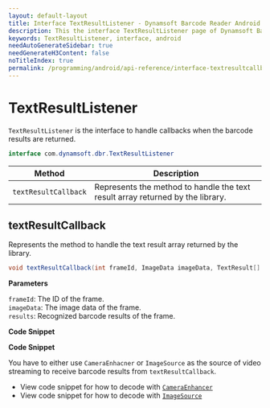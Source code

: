 ```yaml
---
layout: default-layout
title: Interface TextResultListener - Dynamsoft Barcode Reader Android API Reference
description: This the interface TextResultListener page of Dynamsoft Barcode Reader for Android SDK.
keywords: TextResultListener, interface, android
needAutoGenerateSidebar: true
needGenerateH3Content: false
noTitleIndex: true
permalink: /programming/android/api-reference/interface-textresultcallback.html
---
```


# TextResultListener

`TextResultListener` is the interface to handle callbacks when the barcode results are returned.

```java
interface com.dynamsoft.dbr.TextResultListener
```

| Method | Description |
| ------ | ----------- |
| `textResultCallback` | Represents the method to handle the text result array returned by the library. |

## textResultCallback

Represents the method to handle the text result array returned by the library.

```java
void textResultCallback(int frameId, ImageData imageData, TextResult[] results);
```

**Parameters**

`frameId`: The ID of the frame.  
`imageData`: The image data of the frame.  
`results`: Recognized barcode results of the frame.

**Code Snippet**

**Code Snippet**

You have to either use `CameraEnhacner` or `ImageSource` as the source of video streaming to receive barcode results from `textResultCallback`.

- View code snippet for how to decode with [`CameraEnhancer`](primary-video.html#setcameraenhancer)
- View code snippet for how to decode with [`ImageSource`](primary-video.html#setimagesource)
